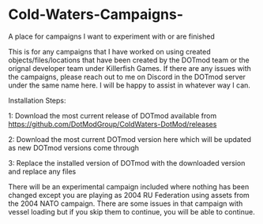 # Cold-Waters-Campaigns-
A place for campaigns I want to experiment with or are finished


This is for any campaigns that I have worked on using created objects/files/locations that have been created by the DOTmod team or the orignal developer team under Killerfish Games. 
If there are any issues with the campaigns, please reach out to me on Discord in the DOTmod server under the same name here. I will be happy to assist in whatever way I can.

Installation Steps:

1: Download the most current release of DOTmod available from https://github.com/DotModGroup/ColdWaters-DotMod/releases

2: Download the most current DOTmod version here which will be updated as new DOTmod versions come through

3: Replace the installed version of DOTmod with the downloaded version and replace any files

There will be an experimental campaign included where nothing has been changed except you are playing as 2004 RU Federation using assets from the 2004 NATO campaign. There are some issues in that campaign with vessel loading but if you skip them to continue, you will be able to continue. 
